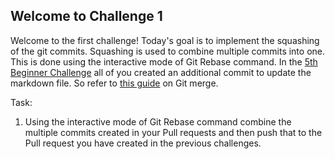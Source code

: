 ## Welcome to Challenge 1

Welcome to the first challenge! 
Today's goal is to implement the squashing of the git commits. Squashing is used to combine multiple commits into one. This is done using the interactive mode of Git Rebase command.
In the [5th Beginner Challenge](https://github.com/eabhi-me/oss101/blob/main/Beginner/Challenges/05.md) all of you created an additional commit to update the markdown file. 
So refer to [this guide](https://www.freecodecamp.org/news/git-squash-explained/) on Git merge. 

Task: 
1. Using the interactive mode of Git Rebase command combine the multiple commits created in your Pull requests and then push that to the Pull request you have created in the previous challenges. 
